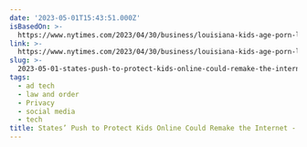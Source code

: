 ```yaml
---
date: '2023-05-01T15:43:51.000Z'
isBasedOn: >-
  https://www.nytimes.com/2023/04/30/business/louisiana-kids-age-porn-law.html?smid=nytcore-ios-share&referringSource=articleShare
link: >-
  https://www.nytimes.com/2023/04/30/business/louisiana-kids-age-porn-law.html?smid=nytcore-ios-share&referringSource=articleShare
slug: >-
  2023-05-01-states-push-to-protect-kids-online-could-remake-the-internet-the-new-yor
tags:
  - ad tech
  - law and order
  - Privacy
  - social media
  - tech
title: States’ Push to Protect Kids Online Could Remake the Internet - The New Yor
---
```


